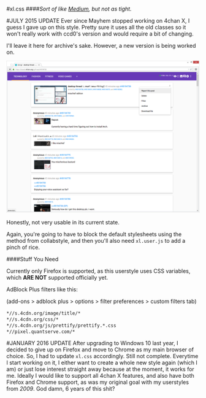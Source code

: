 #xl.css
####*Sort of like [Medium](https://medium.com/), but not as tight.*

#JULY 2015 UPDATE
Ever since Mayhem stopped working on 4chan X, I guess I gave up on this style. Pretty sure it uses all the old classes so it won't really work with ccd0's version and would require a bit of changing.

I'll leave it here for archive's sake. However, a new version is being worked on.

![Preview of xl](screenshot.png)

Honestly, not very usable in its current state.

Again, you're going to have to block the default stylesheets using the method from collabstyle, and then you'll also need `xl.user.js` to add a pinch of rice.

####Stuff You Need

Currently only Firefox is supported, as this userstyle uses CSS variables, which __ARE NOT__ supported officially yet.

AdBlock Plus filters like this:

(add-ons > adblock plus > options > filter preferences > custom filters tab)

```
*//s.4cdn.org/image/title/*
*//s.4cdn.org/css/*
*//s.4cdn.org/js/prettify/prettify.*.css
*//pixel.quantserve.com/*
```

#JANUARY 2016 UPDATE
After upgrading to Windows 10 last year, I decided to give up on Firefox and move to Chrome as my main browser of choice. So, I had to update `xl.css` accordingly. Still not complete. Everytime I start working on it, I either want to create a whole new style again (which I am) or just lose interest straight away because at the moment, it works for me. Ideally I would like to support all 4chan X features, and also have both Firefox and Chrome support, as was my original goal with my userstyles from *2009*. God damn, 6 years of this shit?
